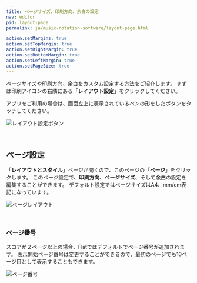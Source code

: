 ```yaml
---
title: ページサイズ、印刷方向、余白の設定
nav: editor
pid: layout-page
permalink: ja/music-notation-software/layout-page.html

action.setMargins: true
action.setTopMargin: true
action.setRightMargin: true
action.setBottomMargin: true
action.setLeftMargin: true
action.setPageSize: true
---
```


ページサイズや印刷方向、余白をカスタム設定する方法をご紹介します。
まずは印刷アイコンの右隣にある「**レイアウト設定**」をクリックしてください。

アプリをご利用の場合は、画面左上に表示されているペンの形をしたボタンをタッチしてください。

![レイアウト設定ボタン](/help/assets/img/editor/toolbar-print-layout.png)

<br>

## ページ設定

「**レイアウトとスタイル**」ページが開くので、このページの「**ページ**」をクリックします。
このページ設定で、**印刷方向**、**ページサイズ**、そして**余白**の設定を編集することができます。
デフォルト設定ではページサイズはA4、mm/cm表記になっています。

![ページレイアウト](/help/assets/img/editor-ja/layout-page.png)

<br>

### ページ番号

スコアが２ページ以上の場合、Flatではデフォルトでページ番号が追加されます。
表示開始ページ番号は変更することができるので、最初のページでも10ページ目として表示することもできます。

![ページ番号](/help/assets/img/editor-ja/layout-pages-numbers.png)
